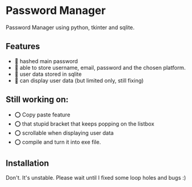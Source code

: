 # Password Manager
Password Manager using python, tkinter and sqlite.  
## Features
- :bookmark: hashed main password
- :bookmark: able to store username, email, password and the chosen platform.
- :bookmark: user data stored in sqlite
- :bookmark: can display user data (but limited only, still fixing)

## Still working on:
- :o: Copy paste feature
- :o: that stupid bracket that keeps popping on the listbox
- :o: scrollable when displaying user data
- :o: compile and turn it into exe file.

## Installation
Don't. It's unstable. Please wait until I fixed some loop holes and bugs :)



